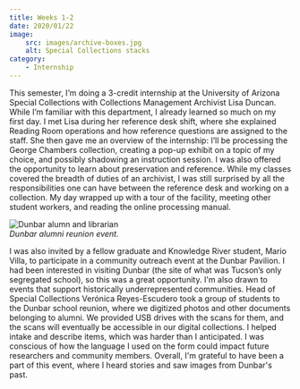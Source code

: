 ```yaml
---
title: Weeks 1-2
date: 2020/01/22
image:
    src: images/archive-boxes.jpg
    alt: Special Collections stacks
category:
    - Internship
---
```


This semester, I’m doing a 3-credit internship at the University of Arizona Special Collections with Collections Management Archivist Lisa Duncan. While I’m familiar with this department, I already learned so much on my first day. I met Lisa during her reference desk shift, where she explained Reading Room operations and how reference questions are assigned to the staff. She then gave me an overview of the internship: I’ll be processing the George Chambers collection, creating a pop-up exhibit on a topic of my choice, and possibly shadowing an instruction session. I was also offered the opportunity to learn about preservation and reference. While my classes covered the breadth of duties of an archivist, I was still surprised by all the responsibilities one can have between the reference desk and working on a collection. My day wrapped up with a tour of the facility, meeting other student workers, and reading the online processing manual.

![Dunbar alumn and librarian](images/dunbar-alumni.jpg)  
_Dunbar alumni reunion event._

I was also invited by a fellow graduate and Knowledge River student, Mario Villa, to participate in a community outreach event at the Dunbar Pavilion. I had been interested in visiting Dunbar (the site of what was Tucson’s only segregated school), so this was a great opportunity. I'm also drawn to events that support historically underrepresented communities. Head of Special Collections Verónica Reyes-Escudero took a group of students to the Dunbar school reunion, where we digitized photos and other documents belonging to alumni. We provided USB drives with the scans for them, and the scans will eventually be accessible in our digital collections. I helped intake and describe items, which was harder than I anticipated. I was conscious of how the language I used on the form could impact future researchers and community members. Overall, I'm grateful to have been a part of this event, where I heard stories and saw images from Dunbar's past.
